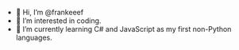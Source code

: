 - 👋 Hi, I’m @frankeeef
- 👀 I’m interested in coding.
- 🌱 I’m currently learning C# and JavaScript as my first non-Python languages.

